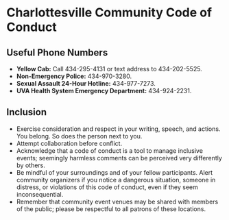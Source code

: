# Charlottesville Community Code of Conduct

## Useful Phone Numbers

* **Yellow Cab:** Call 434-295-4131 or text address to 434-202-5525.
* **Non-Emergency Police:** 434-970-3280.
* **Sexual Assault 24-Hour Hotline:** 434-977-7273.
* **UVA Health System Emergency Department:** 434-924-2231.


## Inclusion

* Exercise consideration and respect in your writing, speech, and actions. You
  belong. So does the person next to you.
* Attempt collaboration before conflict.
* Acknowledge that a code of conduct is a tool to manage inclusive events;
  seemingly harmless comments can be perceived very differently by others.
* Be mindful of your surroundings and of your fellow participants. Alert
  community organizers if you notice a dangerous situation, someone in
  distress, or violations of this code of conduct, even if they seem
  inconsequential.
* Remember that community event venues may be shared with members of the
  public; please be respectful to all patrons of these locations.
